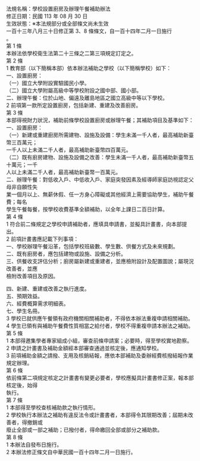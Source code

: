 法規名稱：學校設置廚房及辦理午餐補助辦法  
修正日期：民國 113 年 08 月 30 日  
生效狀態：※本法規部分或全部條文尚未生效  
一百十三年八月三十日修正第 3、8 條條文，自一百十四年二月一日施行  
。  
第 1 條  
本辦法依學校衛生法第二十三條之二第三項規定訂定之。  
第 2 條  
1 教育部（以下簡稱本部）依本辦法補助之學校（以下簡稱學校）如下：  
一、設置廚房：  
（一）國立大學附設實驗國民小學。  
（二）國立大學附屬高級中等學校附設之國中部、國小部。  
二、辦理午餐：位於山地、偏遠及離島地區之國立高級中等以下學校。  
2 前項第一款所定設置廚房，包括新建、重建及改善廚房。  
第 3 條  
本部得視財力狀況，補助前條學校設置廚房或辦理午餐；其補助項目及基準如下：  
一、設置廚房：  
（一）新建或重建廚房所需建物、設施及設備：學生未滿一千人者，最高補助新臺幣三百萬元；  
一千人以上未滿二千人者，最高補助新臺幣四百萬元。  
（二）既有廚房建物、設施及設備之改善：學生未滿一千人者，最高補助新臺幣五十萬元；一千  
人以上未滿二千人者，最高補助新臺幣一百萬元。  
二、辦理午餐：對低收入戶、中低收入戶、家庭突發因素及經導師家庭訪視認定父母非自願性失  
業一個月以上、無薪休假、任一方身心障礙或其他經濟上需要協助學生，補助午餐費；每名  
學生午餐每餐，按學校收費基準全額補助，以全年上課日二百日計算。  
第 4 條  
1 符合前二條規定之學校申請補助者，應填具申請書，並擬具計畫書，向本部提出。  
2 前項計畫書應記載下列事項：  
一、學校辦理午餐沿革，包括學校班級數、學生數、供餐方式及未來規劃。  
二、既有廚房者，應包括建物或設施、設備之分析。  
三、供餐收支評估分析；廚房屬新建或重建者，並應檢附設計及配置圖說；屬現況改善者，並應  
檢附改善項目及原因。  


四、新建、重建或改善之執行進度。  
五、預期效益。  
六、經費概算需求明細表。  
七、學生名冊。  
3 學校已就供應午餐領有政府機關相關補助者，不得依本辦法重複申請相關補助。  
4 學生已領有與補助午餐費性質相當之給付者，學校不得重複申請本辦法之補助。  
第 5 條  
1 本部得邀集學者專家組成小組，審查前條申請案；必要時，得至學校實地勘察。  
2 申請之計畫書及補助金額經本部審查通過並核定後，應通知學校。  
3 前項補助金額之請撥、支用及核銷結報，應依本部補助及委辦經費核撥結報作業規定辦理。  
第 6 條  
依前條第二項規定核定之計畫書有變更必要者，學校應擬具計畫書修正案，報本部核定後，始得  
執行。  
第 7 條  
1 本部得至學校查核補助款之執行情形。  
2 學校執行本辦法之補助有違反法令或計畫書者，本部得令其限期改善；屆期未改善者，得撤銷或  
廢止全部或一部之補助；已撥付者，得命繳回全部或部分之補助款。  
第 8 條  
1 本辦法自發布日施行。  
2 本辦法修正條文自中華民國一百十四年二月一日施行。  


